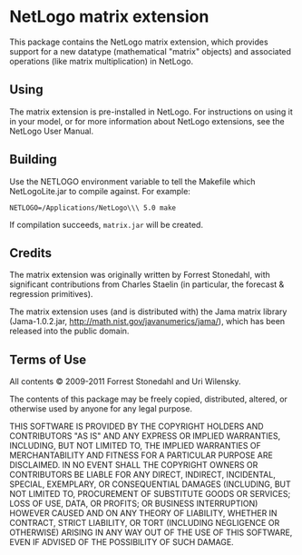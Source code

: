 # NetLogo matrix extension

This package contains the NetLogo matrix extension, which provides support for a new datatype (mathematical "matrix" objects) and associated operations (like matrix multiplication) in NetLogo. 

## Using

The matrix extension is pre-installed in NetLogo. For instructions on using it in your model, or for more information about NetLogo extensions, see the NetLogo User Manual.

## Building

Use the NETLOGO environment variable to tell the Makefile which NetLogoLite.jar to compile against.  For example:

    NETLOGO=/Applications/NetLogo\\\ 5.0 make

If compilation succeeds, `matrix.jar` will be created.

## Credits

The matrix extension was originally written by Forrest Stonedahl, with significant contributions from Charles Staelin (in particular, the forecast & regression primitives).

The matrix extension uses (and is distributed with) the Jama matrix library (Jama-1.0.2.jar, http://math.nist.gov/javanumerics/jama/), which has been released into the public domain.

## Terms of Use

All contents © 2009-2011 Forrest Stonedahl and Uri Wilensky.

The contents of this package may be freely copied, distributed, altered, or otherwise used by anyone for any legal purpose.

THIS SOFTWARE IS PROVIDED BY THE COPYRIGHT HOLDERS AND CONTRIBUTORS "AS IS" AND ANY EXPRESS OR IMPLIED WARRANTIES, INCLUDING, BUT NOT LIMITED TO, THE IMPLIED WARRANTIES OF MERCHANTABILITY AND FITNESS FOR A PARTICULAR PURPOSE ARE DISCLAIMED.  IN NO EVENT SHALL THE COPYRIGHT OWNERS OR CONTRIBUTORS BE LIABLE FOR ANY DIRECT, INDIRECT, INCIDENTAL, SPECIAL, EXEMPLARY, OR CONSEQUENTIAL DAMAGES (INCLUDING, BUT NOT LIMITED TO, PROCUREMENT OF SUBSTITUTE GOODS OR SERVICES; LOSS OF USE, DATA, OR PROFITS; OR BUSINESS INTERRUPTION) HOWEVER CAUSED AND ON ANY THEORY OF LIABILITY, WHETHER IN CONTRACT, STRICT LIABILITY, OR TORT (INCLUDING NEGLIGENCE OR OTHERWISE) ARISING IN ANY WAY OUT OF THE USE OF THIS SOFTWARE, EVEN IF ADVISED OF THE POSSIBILITY OF SUCH DAMAGE.
